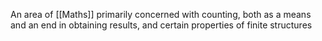 An area of [[Maths]] primarily concerned with counting, both as a means and an end in obtaining results, and certain properties of finite structures